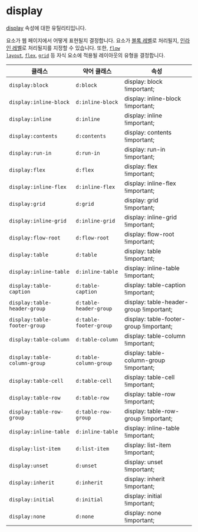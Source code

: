 # display

[display](https://developer.mozilla.org/en-US/docs/Web/CSS/display) 속성에 대한 유틸리티입니다.

요소가 웹 페이지에서 어떻게 표현될지 결정합니다. 요소가 [블록 레벨](https://developer.mozilla.org/en-US/docs/Glossary/Block-level_content)로 처리될지, [인라인 레벨](https://developer.mozilla.org/en-US/docs/Glossary/Inline-level_content)로 처리될지를 지정할 수 있습니다. 또한, [<code>flow layout</code>](https://developer.mozilla.org/en-US/docs/Web/CSS/CSS_flow_layout), [<code>flex</code>](https://developer.mozilla.org/en-US/docs/Web/CSS/CSS_flexible_box_layout), [<code>grid</code>](https://developer.mozilla.org/en-US/docs/Web/CSS/CSS_grid_layout) 등 자식 요소에 적용될 레이아웃의 유형을 결정합니다.

<table>
  <thead>
    <tr>
      <th scope="col">클래스</th>
      <th scope="col">약어 클래스</th>
      <th scope="col">속성</th>
    </tr>
  </thead>
  <tbody>
    <tr>
      <td><code>display:block</code></td>
      <td><code>d:block</code></td>
      <td>
        <span class="code">
          display: block !important;
        </span>
      </td>
    </tr>
    <tr>
      <td><code>display:inline-block</code></td>
      <td><code>d:inline-block</code></td>
      <td>
        <span class="code">
          display: inline-block !important;
        </span>
      </td>
    </tr>
    <tr>
      <td><code>display:inline</code></td>
      <td><code>d:inline</code></td>
      <td>
        <span class="code">
          display: inline !important;
        </span>
      </td>
    </tr>
    <tr>
      <td><code>display:contents</code></td>
      <td><code>d:contents</code></td>
      <td>
        <span class="code">
          display: contents !important;
        </span>
      </td>
    </tr>
    <tr>
      <td><code>display:run-in</code></td>
      <td><code>d:run-in</code></td>
      <td>
        <span class="code">
          display: run-in !important;
        </span>
      </td>
    </tr>
    <tr>
      <td><code>display:flex</code></td>
      <td><code>d:flex</code></td>
      <td>
        <span class="code">
          display: flex !important;
        </span>
      </td>
    </tr>
    <tr>
      <td><code>display:inline-flex</code></td>
      <td><code>d:inline-flex</code></td>
      <td>
        <span class="code">
          display: inline-flex !important;
        </span>
      </td>
    </tr>
    <tr>
      <td><code>display:grid</code></td>
      <td><code>d:grid</code></td>
      <td>
        <span class="code">
          display: grid !important;
        </span>
      </td>
    </tr>
    <tr>
      <td><code>display:inline-grid</code></td>
      <td><code>d:inline-grid</code></td>
      <td>
        <span class="code">
          display: inline-grid !important;
        </span>
      </td>
    </tr>
    <tr>
      <td><code>display:flow-root</code></td>
      <td><code>d:flow-root</code></td>
      <td>
        <span class="code">
          display: flow-root !important;
        </span>
      </td>
    </tr>
    <tr>
      <td><code>display:table</code></td>
      <td><code>d:table</code></td>
      <td>
        <span class="code">
          display: table !important;
        </span>
      </td>
    </tr>
    <tr>
      <td><code>display:inline-table</code></td>
      <td><code>d:inline-table</code></td>
      <td>
        <span class="code">
          display: inline-table !important;
        </span>
      </td>
    </tr>
    <tr>
      <td><code>display:table-caption</code></td>
      <td><code>d:table-caption</code></td>
      <td>
        <span class="code">
          display: table-caption !important;
        </span>
      </td>
    </tr>
    <tr>
      <td><code>display:table-header-group</code></td>
      <td><code>d:table-header-group</code></td>
      <td>
        <span class="code">
          display: table-header-group !important;
        </span>
      </td>
    </tr>
    <tr>
      <td><code>display:table-footer-group</code></td>
      <td><code>d:table-footer-group</code></td>
      <td>
        <span class="code">
          display: table-footer-group !important;
        </span>
      </td>
    </tr>
    <tr>
      <td><code>display:table-column</code></td>
      <td><code>d:table-column</code></td>
      <td>
        <span class="code">
          display: table-column !important;
        </span>
      </td>
    </tr>
    <tr>
      <td><code>display:table-column-group</code></td>
      <td><code>d:table-column-group</code></td>
      <td>
        <span class="code">
          display: table-column-group !important;
        </span>
      </td>
    </tr>
    <tr>
      <td><code>display:table-cell</code></td>
      <td><code>d:table-cell</code></td>
      <td>
        <span class="code">
          display: table-cell !important;
        </span>
      </td>
    </tr>
    <tr>
      <td><code>display:table-row</code></td>
      <td><code>d:table-row</code></td>
      <td>
        <span class="code">
          display: table-row !important;
        </span>
      </td>
    </tr>
    <tr>
      <td><code>display:table-row-group</code></td>
      <td><code>d:table-row-group</code></td>
      <td>
        <span class="code">
          display: table-row-group !important;
        </span>
      </td>
    </tr>
    <tr>
      <td><code>display:inline-table</code></td>
      <td><code>d:inline-table</code></td>
      <td>
        <span class="code">
          display: inline-table !important;
        </span>
      </td>
    </tr>
    <tr>
      <td><code>display:list-item</code></td>
      <td><code>d:list-item</code></td>
      <td>
        <span class="code">
          display: list-item !important;
        </span>
      </td>
    </tr>
    <tr>
      <td><code>display:unset</code></td>
      <td><code>d:unset</code></td>
      <td>
        <span class="code">
          display: unset !important;
        </span>
      </td>
    </tr>
    <tr>
      <td><code>display:inherit</code></td>
      <td><code>d:inherit</code></td>
      <td>
        <span class="code">
          display: inherit !important;
        </span>
      </td>
    </tr>
    <tr>
      <td><code>display:initial</code></td>
      <td><code>d:initial</code></td>
      <td>
        <span class="code">
          display: initial !important;
        </span>
      </td>
    </tr>
    <tr>
      <td><code>display:none</code></td>
      <td><code>d:none</code></td>
      <td>
        <span class="code">
          display: none !important;
        </span>
      </td>
    </tr>
  </tbody>
</table>
